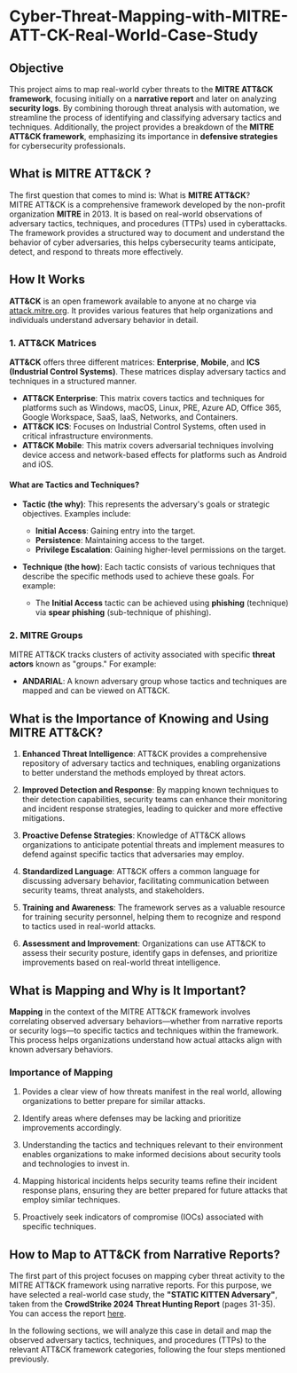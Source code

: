 # Cyber-Threat-Mapping-with-MITRE-ATT-CK-Real-World-Case-Study

## Objective  
This project aims to map real-world cyber threats to the **MITRE ATT&CK framework**, focusing initially on a **narrative report** and later on analyzing **security logs**. By combining thorough threat analysis with automation, we streamline the process of identifying and classifying adversary tactics and techniques. Additionally, the project provides a breakdown of the **MITRE ATT&CK framework**, emphasizing its importance in **defensive strategies** for cybersecurity professionals.

## What is MITRE ATT&CK ?

The first question that comes to mind is: What is **MITRE ATT&CK**?  
MITRE ATT&CK is a comprehensive framework developed by the non-profit organization **MITRE** in 2013. It is based on real-world observations of adversary tactics, techniques, and procedures (TTPs) used in cyberattacks. The framework provides a structured way to document and understand the behavior of cyber adversaries, this helps cybersecurity teams anticipate, detect, and respond to threats more effectively.

## How It Works

**ATT&CK** is an open framework available to anyone at no charge via [attack.mitre.org](https://attack.mitre.org). It provides various features that help organizations and individuals understand adversary behavior in detail.

### 1. ATT&CK Matrices

**ATT&CK** offers three different matrices: **Enterprise**, **Mobile**, and **ICS (Industrial Control Systems)**. These matrices display adversary tactics and techniques in a structured manner.

- **ATT&CK Enterprise**: This matrix covers tactics and techniques for platforms such as Windows, macOS, Linux, PRE, Azure AD, Office 365, Google Workspace, SaaS, IaaS, Networks, and Containers.
- **ATT&CK ICS**: Focuses on Industrial Control Systems, often used in critical infrastructure environments.
- **ATT&CK Mobile**: This matrix covers adversarial techniques involving device access and network-based effects for platforms such as Android and iOS.

#### What are Tactics and Techniques?

- **Tactic (the why)**: This represents the adversary's goals or strategic objectives. Examples include:
  - **Initial Access**: Gaining entry into the target.
  - **Persistence**: Maintaining access to the target.
  - **Privilege Escalation**: Gaining higher-level permissions on the target.

- **Technique (the how)**: Each tactic consists of various techniques that describe the specific methods used to achieve these goals. For example:
  - The **Initial Access** tactic can be achieved using **phishing** (technique) via **spear phishing** (sub-technique of phishing).

### 2. MITRE Groups

MITRE ATT&CK tracks clusters of activity associated with specific **threat actors** known as "groups." For example:
- **ANDARIAL**: A known adversary group whose tactics and techniques are mapped and can be viewed on ATT&CK.

## What is the Importance of Knowing and Using MITRE ATT&CK?

1. **Enhanced Threat Intelligence**: ATT&CK provides a comprehensive repository of adversary tactics and techniques, enabling organizations to better understand the methods employed by threat actors.

2. **Improved Detection and Response**: By mapping known techniques to their detection capabilities, security teams can enhance their monitoring and incident response strategies, leading to quicker and more effective mitigations.

3. **Proactive Defense Strategies**: Knowledge of ATT&CK allows organizations to anticipate potential threats and implement measures to defend against specific tactics that adversaries may employ.

4. **Standardized Language**: ATT&CK offers a common language for discussing adversary behavior, facilitating communication between security teams, threat analysts, and stakeholders.

5. **Training and Awareness**: The framework serves as a valuable resource for training security personnel, helping them to recognize and respond to tactics used in real-world attacks.

6. **Assessment and Improvement**: Organizations can use ATT&CK to assess their security posture, identify gaps in defenses, and prioritize improvements based on real-world threat intelligence.

## What is Mapping and Why is It Important?

**Mapping** in the context of the MITRE ATT&CK framework involves correlating observed adversary behaviors—whether from narrative reports or security logs—to specific tactics and techniques within the framework. This process helps organizations understand how actual attacks align with known adversary behaviors.

### Importance of Mapping

1. Povides a clear view of how threats manifest in the real world, allowing organizations to better prepare for similar attacks.

2. Identify areas where defenses may be lacking and prioritize improvements accordingly.

3. Understanding the tactics and techniques relevant to their environment enables organizations to make informed decisions about security tools and technologies to invest in.

4. Mapping historical incidents helps security teams refine their incident response plans, ensuring they are better prepared for future attacks that employ similar techniques.

5. Proactively seek indicators of compromise (IOCs) associated with specific techniques.

## How to Map to ATT&CK from Narrative Reports?

The first part of this project focuses on mapping cyber threat activity to the MITRE ATT&CK framework using narrative reports. For this purpose, we have selected a real-world case study, the **"STATIC KITTEN Adversary"**, taken from the **CrowdStrike 2024 Threat Hunting Report** (pages 31-35). You can access the report [here](https://www.crowdstrike.com/resources/reports/threat-hunting-report/).

In the following sections, we will analyze this case in detail and map the observed adversary tactics, techniques, and procedures (TTPs) to the relevant ATT&CK framework categories, following the four steps mentioned previously.
















